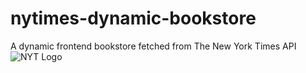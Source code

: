 # nytimes-dynamic-bookstore
A dynamic frontend bookstore fetched from The New York Times API
![NYT Logo](main/assets/logos/The_New_York_Times_Logo.svg&raw=true)
